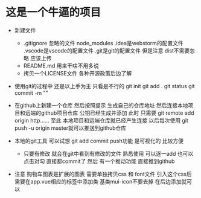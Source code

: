 # 这是一个牛逼的项目

* 新建文件  
  * .gitignore 忽略的文件 node_modules .idea是webstorm的配置文件 .vscode是vscode的配置文件  .git是git的配置文件 但是注意 dist不需要忽略 应该上传  
  * README.md 用来干啥不用多说
  * 拷贝一个LICENSE文件 各种开源政策后边了解

* 使用git的过程中 还是以上手为主 只看是不行的 git init   git add .     git status    git commit -m ""  
* 在github上新建一个仓库 然后按照提示 生成自己的仓库地址 然后连接本地项目和远端的github项目仓库  公钥已经生成并添加  此时 只需要 git remote add origin http……  至此 本地项目和远端仓库就已经产生连接 以后每次使用 git push -u origin master就可以推送到github仓库
* 本地的git工具 可以试想 git add commit push功能 是可视化的 比较方便  
  * 只要有修改 就会在git中看到有修改的文件 熟悉使用 可以逐一add  也可以点击对勾 直接都commit了 然后 有一个推动功能 直接推到github

* 注意 购物车图表是扩展的图表 需要单独拷贝css 和 font文件  引入这个css后 需要在app.vue相应的标签中添加类 基类mui-icon不要去掉 在后边添加就可以
